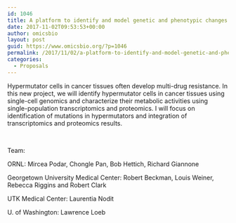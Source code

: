 ```yaml
---
id: 1046
title: A platform to identify and model genetic and phenotypic changes in cancer at the single cell level
date: 2017-11-02T09:53:53+00:00
author: omicsbio
layout: post
guid: https://www.omicsbio.org/?p=1046
permalink: /2017/11/02/a-platform-to-identify-and-model-genetic-and-phenotypic-changes-in-cancer-at-the-single-cell-level/
categories:
  - Proposals
---
```

Hypermutator cells in cancer tissues often develop multi-drug resistance. In this new project, we will identify hypermutator cells in cancer tissues using single-cell genomics and characterize their metabolic activities using single-population transcriptomics and proteomics. I will focus on identification of mutations in hypermutators and integration of transcriptomics and proteomics results.

&nbsp;

Team:

ORNL: Mircea Podar, Chongle Pan, Bob Hettich, Richard Giannone

Georgetown University Medical Center: Robert Beckman, Louis Weiner, Rebecca Riggins and Robert Clark

UTK Medical Center: Laurentia Nodit

U. of Washington: Lawrence Loeb